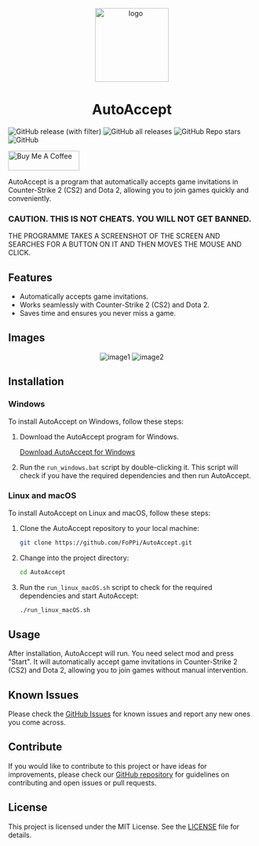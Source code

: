 <div align=center>
   <img width=150 src=https://raw.githubusercontent.com/FoPPi/AutoAccept/main/icon.ico alt='logo' />
   <h1>AutoAccept</h1>
</div>

![GitHub release (with filter)](https://img.shields.io/github/v/release/FoPPi/AutoAccept)
![GitHub all releases](https://img.shields.io/github/downloads/FoPPi/AutoAccept/total)
![GitHub Repo stars](https://img.shields.io/github/stars/FoPPi/AutoAccept)
![GitHub](https://img.shields.io/github/license/FoPPi/AutoAccept)


<a href="https://www.buymeacoffee.com/FoPPi" target="_blank"><img src="https://cdn.buymeacoffee.com/buttons/v2/default-blue.png" alt="Buy Me A Coffee" style="height: 40px !important;width: 145px !important;" ></a>


AutoAccept is a program that automatically accepts game invitations in Counter-Strike 2 (CS2) and Dota 2, allowing you to join games quickly and conveniently.

### CAUTION. THIS IS NOT CHEATS. YOU WILL NOT GET BANNED. 
THE PROGRAMME TAKES A SCREENSHOT OF THE SCREEN AND SEARCHES FOR A BUTTON ON IT AND THEN MOVES THE MOUSE AND CLICK.

## Features

- Automatically accepts game invitations.
- Works seamlessly with Counter-Strike 2 (CS2) and Dota 2.
- Saves time and ensures you never miss a game.

## Images

<div align=center>
   <img src="https://i.ibb.co/Kw6L9XK/image1.png" alt="image1">
   <img src="https://i.ibb.co/cw4qkVY/image2.png" alt="image2">
</div>

## Installation

### Windows

To install AutoAccept on Windows, follow these steps:

1. Download the AutoAccept program for Windows.

   [Download AutoAccept for Windows](https://github.com/FoPPi/AutoAccept/releases)

2. Run the `run_windows.bat` script by double-clicking it. This script will check if you have the required dependencies and then run AutoAccept.

### Linux and macOS

To install AutoAccept on Linux and macOS, follow these steps:

1. Clone the AutoAccept repository to your local machine:

   ```bash
   git clone https://github.com/FoPPi/AutoAccept.git
   ```

2. Change into the project directory:

   ```bash
   cd AutoAccept
   ```

3. Run the `run_linux_macOS.sh` script to check for the required dependencies and start AutoAccept:

   ```bash
   ./run_linux_macOS.sh
   ```

## Usage

After installation, AutoAccept will run. You need select mod and press "Start". It will automatically accept game invitations in Counter-Strike 2 (CS2) and Dota 2, allowing you to join games without manual intervention.

## Known Issues

Please check the [GitHub Issues](https://github.com/FoPPi/AutoAccept/issues) for known issues and report any new ones you come across.

## Contribute

If you would like to contribute to this project or have ideas for improvements, please check our [GitHub repository](https://github.com/FoPPi/AutoAccept) for guidelines on contributing and open issues or pull requests.

## License

This project is licensed under the MIT License. See the [LICENSE](LICENSE.md) file for details.
